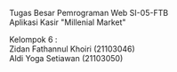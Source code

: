 Tugas Besar Pemrograman Web SI-05-FTB <br>
Aplikasi Kasir "Millenial Market"<br>

Kelompok 6 :<br>
Zidan Fathannul Khoiri (21103046)<br>
Aldi Yoga Setiawan (21103050)
